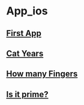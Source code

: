# App_ios
## [First App](https://github.com/kvinlazy/App_ios/tree/master/test1)
## [Cat Years](https://github.com/kvinlazy/App_ios/tree/master/Cat_app)
## [How many Fingers](https://github.com/kvinlazy/App_ios/tree/master/Howmayfingers)
## [Is it prime?](https://github.com/kvinlazy/App_ios/tree/master/Is%20it%20Prime)
